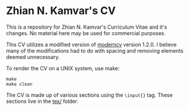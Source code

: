 # Zhian N. Kamvar's CV

This is a repository for Zhian N. Kamvar's Curriculum Vitae and it's changes. No
material here may be used for commercial purposes.

This CV utilizes a modified version of [moderncv][0] version 1.2.0. I believe
many of the modifications had to do with spacing and removing elements deemed
unnecessary.

To render the CV on a UNIX system, use make:

```
make
make clean
``` 

The CV is made up of various sections using the `\input{}` tag. These sections
live in the [tex/][1] folder. 

[0]: https://www.ctan.org/pkg/moderncv?lang=en
[1]: tex/
